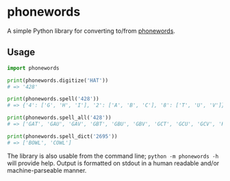phonewords
==========

A simple Python library for converting to/from [phonewords](https://en.wikipedia.org/wiki/Phoneword).

## Usage
```python
import phonewords

print(phonewords.digitize('HAT'))
# => '428'

print(phonewords.spell('428'))
# => {'4': ['G', 'H', 'I'], '2': ['A', 'B', 'C'], '8': ['T', 'U', 'V']}

print(phonewords.spell_all('428'))
# => ['GAT', 'GAU', 'GAV', 'GBT', 'GBU', 'GBV', 'GCT', 'GCU', 'GCV', 'HAT', 'HAU', 'HAV', 'HBT', 'HBU', 'HBV', 'HCT', 'HCU', 'HCV', 'IAT', 'IAU', 'IAV', 'IBT', 'IBU', 'IBV', 'ICT', 'ICU', 'ICV']

print(phonewords.spell_dict('2695'))
# => ['BOWL', 'COWL']
```

The library is also usable from the command line; `python -m phonewords -h` will provide help. Output is formatted on stdout in a human readable and/or machine-parseable manner. 
